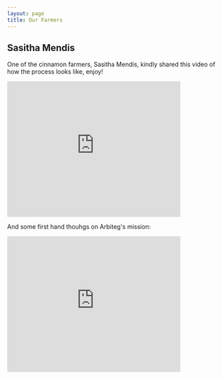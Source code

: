 ```yaml
---
layout: page
title: Our Farmers
---
```


## Sasitha Mendis

One of the cinnamon farmers, Sasitha Mendis, kindly shared
this video of how the process looks like, enjoy!

<iframe width="80%" height="315" src="https://www.youtube.com/embed/vjQcLfYbUg8" frameborder="0" allow="accelerometer; autoplay; encrypted-media; gyroscope; picture-in-picture" allowfullscreen></iframe>

And some first hand thouhgs on Arbiteg's mission:

<iframe width="80%" height="315" src="https://www.youtube.com/embed/LFrJKEReqDo" frameborder="0" allow="accelerometer; autoplay; encrypted-media; gyroscope; picture-in-picture" allowfullscreen></iframe>

